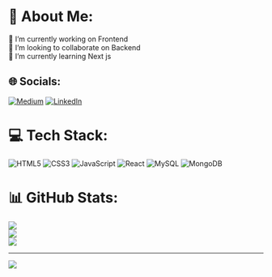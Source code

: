 # 💫 About Me:
🔭 I’m currently working on Frontend<br>👯 I’m looking to collaborate on Backend<br>🌱 I’m currently learning Next js


## 🌐 Socials:
[![Medium](https://img.shields.io/badge/Medium-12100E?logo=medium&logoColor=white)](https://medium.com/me/stories/public) [![LinkedIn](https://img.shields.io/badge/LinkedIn-%230077B5.svg?logo=linkedin&logoColor=white)](https://www.linkedin.com/in/arun-krishna-5a8937169/) 

# 💻 Tech Stack:
![HTML5](https://img.shields.io/badge/html5-%23E34F26.svg?style=for-the-badge&logo=html5&logoColor=white) ![CSS3](https://img.shields.io/badge/css3-%231572B6.svg?style=for-the-badge&logo=css3&logoColor=white) ![JavaScript](https://img.shields.io/badge/javascript-%23323330.svg?style=for-the-badge&logo=javascript&logoColor=%23F7DF1E) ![React](https://img.shields.io/badge/react-%2320232a.svg?style=for-the-badge&logo=react&logoColor=%2361DAFB) ![MySQL](https://img.shields.io/badge/mysql-4479A1.svg?style=for-the-badge&logo=mysql&logoColor=white) ![MongoDB](https://img.shields.io/badge/MongoDB-%234ea94b.svg?style=for-the-badge&logo=mongodb&logoColor=white) 

# 📊 GitHub Stats:
![](https://github-readme-stats.vercel.app/api?username=arunkrishna97&theme=dark&hide_border=false&include_all_commits=false&count_private=false)<br/>
![](https://github-readme-streak-stats.herokuapp.com/?user=arunkrishna97&theme=dark&hide_border=false)<br/>
![](https://github-readme-stats.vercel.app/api/top-langs/?username=arunkrishna97&theme=dark&hide_border=false&include_all_commits=false&count_private=false&layout=compact)

---
[![](https://visitcount.itsvg.in/api?id=arunkrishna97&icon=0&color=0)](https://visitcount.itsvg.in)

